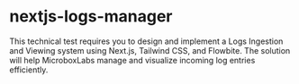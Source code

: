 # nextjs-logs-manager
This technical test requires you to design and implement a Logs Ingestion and Viewing system using Next.js, Tailwind CSS, and Flowbite. The solution will help MicroboxLabs manage and visualize incoming log entries efficiently.
